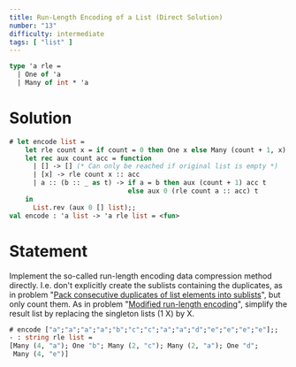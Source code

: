```yaml
---
title: Run-Length Encoding of a List (Direct Solution)
number: "13"
difficulty: intermediate
tags: [ "list" ]
---
```


```ocaml
type 'a rle =
  | One of 'a
  | Many of int * 'a
```

# Solution

```ocaml
# let encode list =
    let rle count x = if count = 0 then One x else Many (count + 1, x) in
    let rec aux count acc = function
      | [] -> [] (* Can only be reached if original list is empty *)
      | [x] -> rle count x :: acc
      | a :: (b :: _ as t) -> if a = b then aux (count + 1) acc t
                              else aux 0 (rle count a :: acc) t
    in
      List.rev (aux 0 [] list);;
val encode : 'a list -> 'a rle list = <fun>
```

# Statement

Implement the so-called run-length encoding data compression method
directly. I.e. don't explicitly create the sublists containing the
duplicates, as in problem "[Pack consecutive duplicates of list elements into sublists](#9)", but only count them. As in problem
"[Modified run-length encoding](#10)", simplify the result list by replacing the singleton lists (1 X) by X.

```ocaml
# encode ["a";"a";"a";"a";"b";"c";"c";"a";"a";"d";"e";"e";"e";"e"];;
- : string rle list =
[Many (4, "a"); One "b"; Many (2, "c"); Many (2, "a"); One "d";
 Many (4, "e")]
```
